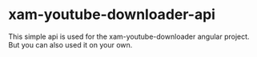 # xam-youtube-downloader-api
This simple api is used for the xam-youtube-downloader angular project. But you can also used it on your own.
